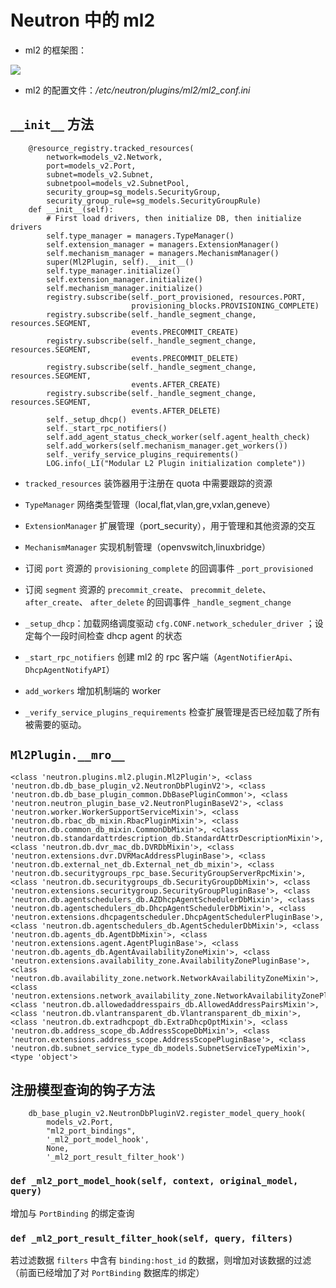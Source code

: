 # Neutron 中的 ml2

* ml2 的框架图：

![](https://www.ibm.com/developerworks/cn/cloud/library/cl-cn-openstackneutronml2/img002.png)

* ml2 的配置文件：*/etc/neutron/plugins/ml2/ml2_conf.ini*

## `__init__` 方法

```
    @resource_registry.tracked_resources(
        network=models_v2.Network,
        port=models_v2.Port,
        subnet=models_v2.Subnet,
        subnetpool=models_v2.SubnetPool,
        security_group=sg_models.SecurityGroup,
        security_group_rule=sg_models.SecurityGroupRule)
    def __init__(self):
        # First load drivers, then initialize DB, then initialize drivers
        self.type_manager = managers.TypeManager()
        self.extension_manager = managers.ExtensionManager()
        self.mechanism_manager = managers.MechanismManager()
        super(Ml2Plugin, self).__init__()
        self.type_manager.initialize()
        self.extension_manager.initialize()
        self.mechanism_manager.initialize()
        registry.subscribe(self._port_provisioned, resources.PORT,
                           provisioning_blocks.PROVISIONING_COMPLETE)
        registry.subscribe(self._handle_segment_change, resources.SEGMENT,
                           events.PRECOMMIT_CREATE)
        registry.subscribe(self._handle_segment_change, resources.SEGMENT,
                           events.PRECOMMIT_DELETE)
        registry.subscribe(self._handle_segment_change, resources.SEGMENT,
                           events.AFTER_CREATE)
        registry.subscribe(self._handle_segment_change, resources.SEGMENT,
                           events.AFTER_DELETE)
        self._setup_dhcp()
        self._start_rpc_notifiers()
        self.add_agent_status_check_worker(self.agent_health_check)
        self.add_workers(self.mechanism_manager.get_workers())
        self._verify_service_plugins_requirements()
        LOG.info(_LI("Modular L2 Plugin initialization complete"))
```

* `tracked_resources` 装饰器用于注册在 quota 中需要跟踪的资源

* `TypeManager` 网络类型管理（local,flat,vlan,gre,vxlan,geneve）

* `ExtensionManager` 扩展管理（port_security），用于管理和其他资源的交互

* `MechanismManager` 实现机制管理（openvswitch,linuxbridge）

* 订阅 `port` 资源的 `provisioning_complete` 的回调事件 `_port_provisioned`

* 订阅 `segment` 资源的 `precommit_create`、 `precommit_delete`、`after_create`、 `after_delete` 的回调事件 `_handle_segment_change`

* `_setup_dhcp`：加载网络调度驱动 `cfg.CONF.network_scheduler_driver` ；设定每个一段时间检查 dhcp agent 的状态

* `_start_rpc_notifiers` 创建 ml2 的 rpc 客户端（`AgentNotifierApi`、`DhcpAgentNotifyAPI`）

* `add_workers` 增加机制端的 worker

* `_verify_service_plugins_requirements` 检查扩展管理是否已经加载了所有被需要的驱动。

## `Ml2Plugin.__mro__`

```
<class 'neutron.plugins.ml2.plugin.Ml2Plugin'>, <class 'neutron.db.db_base_plugin_v2.NeutronDbPluginV2'>, <class 'neutron.db.db_base_plugin_common.DbBasePluginCommon'>, <class 'neutron.neutron_plugin_base_v2.NeutronPluginBaseV2'>, <class 'neutron.worker.WorkerSupportServiceMixin'>, <class 'neutron.db.rbac_db_mixin.RbacPluginMixin'>, <class 'neutron.db.common_db_mixin.CommonDbMixin'>, <class 'neutron.db.standardattrdescription_db.StandardAttrDescriptionMixin'>, <class 'neutron.db.dvr_mac_db.DVRDbMixin'>, <class 'neutron.extensions.dvr.DVRMacAddressPluginBase'>, <class 'neutron.db.external_net_db.External_net_db_mixin'>, <class 'neutron.db.securitygroups_rpc_base.SecurityGroupServerRpcMixin'>, <class 'neutron.db.securitygroups_db.SecurityGroupDbMixin'>, <class 'neutron.extensions.securitygroup.SecurityGroupPluginBase'>, <class 'neutron.db.agentschedulers_db.AZDhcpAgentSchedulerDbMixin'>, <class 'neutron.db.agentschedulers_db.DhcpAgentSchedulerDbMixin'>, <class 'neutron.extensions.dhcpagentscheduler.DhcpAgentSchedulerPluginBase'>, <class 'neutron.db.agentschedulers_db.AgentSchedulerDbMixin'>, <class 'neutron.db.agents_db.AgentDbMixin'>, <class 'neutron.extensions.agent.AgentPluginBase'>, <class 'neutron.db.agents_db.AgentAvailabilityZoneMixin'>, <class 'neutron.extensions.availability_zone.AvailabilityZonePluginBase'>, <class 'neutron.db.availability_zone.network.NetworkAvailabilityZoneMixin'>, <class 'neutron.extensions.network_availability_zone.NetworkAvailabilityZonePluginBase'>, <class 'neutron.db.allowedaddresspairs_db.AllowedAddressPairsMixin'>, <class 'neutron.db.vlantransparent_db.Vlantransparent_db_mixin'>, <class 'neutron.db.extradhcpopt_db.ExtraDhcpOptMixin'>, <class 'neutron.db.address_scope_db.AddressScopeDbMixin'>, <class 'neutron.extensions.address_scope.AddressScopePluginBase'>, <class 'neutron.db.subnet_service_type_db_models.SubnetServiceTypeMixin'>, <type 'object'>
```

## 注册模型查询的钩子方法

```
    db_base_plugin_v2.NeutronDbPluginV2.register_model_query_hook(
        models_v2.Port,
        "ml2_port_bindings",
        '_ml2_port_model_hook',
        None,
        '_ml2_port_result_filter_hook')
```

### `def _ml2_port_model_hook(self, context, original_model, query)`

增加与 `PortBinding` 的绑定查询

### `def _ml2_port_result_filter_hook(self, query, filters)`

若过滤数据 `filters` 中含有 `binding:host_id` 的数据，则增加对该数据的过滤（前面已经增加了对 `PortBinding` 数据库的绑定）
















